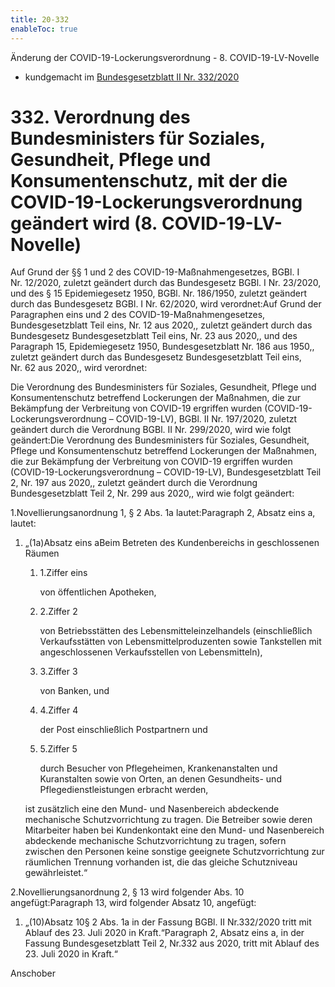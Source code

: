 ```yaml
---
title: 20-332
enableToc: true
---
```


Änderung der COVID-19-Lockerungsverordnung - 8. COVID-19-LV-Novelle
* kundgemacht im [Bundesgesetzblatt II Nr. 332/2020](https://www.ris.bka.gv.at/eli/bgbl/II/2020/332)

332\. Verordnung des Bundesministers für Soziales, Gesundheit, Pflege und Konsumentenschutz, mit der die COVID-19-Lockerungsverordnung geändert wird (8. COVID-19-LV-Novelle)
=============================================================================================================================================================================

Auf Grund der §§ 1 und 2 des COVID-19-Maßnahmengesetzes, BGBl. I Nr. 12/2020, zuletzt geändert durch das Bundesgesetz BGBl. I Nr. 23/2020, und des § 15 Epidemiegesetz 1950, BGBl. Nr. 186/1950, zuletzt geändert durch das Bundesgesetz BGBl. I Nr. 62/2020, wird verordnet:Auf Grund der Paragraphen eins und 2 des COVID-19-Maßnahmengesetzes, Bundesgesetzblatt Teil eins, Nr. 12 aus 2020,, zuletzt geändert durch das Bundesgesetz Bundesgesetzblatt Teil eins, Nr. 23 aus 2020,, und des Paragraph 15, Epidemiegesetz 1950, Bundesgesetzblatt Nr. 186 aus 1950,, zuletzt geändert durch das Bundesgesetz Bundesgesetzblatt Teil eins, Nr. 62 aus 2020,, wird verordnet:

Die Verordnung des Bundesministers für Soziales, Gesundheit, Pflege und Konsumentenschutz betreffend Lockerungen der Maßnahmen, die zur Bekämpfung der Verbreitung von COVID-19 ergriffen wurden (COVID-19-Lockerungsverordnung – COVID-19-LV), BGBl. II Nr. 197/2020, zuletzt geändert durch die Verordnung BGBl. II Nr. 299/2020, wird wie folgt geändert:Die Verordnung des Bundesministers für Soziales, Gesundheit, Pflege und Konsumentenschutz betreffend Lockerungen der Maßnahmen, die zur Bekämpfung der Verbreitung von COVID-19 ergriffen wurden (COVID-19-Lockerungsverordnung – COVID-19-LV), Bundesgesetzblatt Teil 2, Nr. 197 aus 2020,, zuletzt geändert durch die Verordnung Bundesgesetzblatt Teil 2, Nr. 299 aus 2020,, wird wie folgt geändert:

1.Novellierungsanordnung 1, § 2 Abs. 1a lautet:Paragraph 2, Absatz eins a, lautet:

1.  „(1a)Absatz eins aBeim Betreten des Kundenbereichs in geschlossenen Räumen
    
    1.  1.Ziffer eins
        
        von öffentlichen Apotheken,
        
    2.  2.Ziffer 2
        
        von Betriebsstätten des Lebensmitteleinzelhandels (einschließlich Verkaufsstätten von Lebensmittelproduzenten sowie Tankstellen mit angeschlossenen Verkaufsstellen von Lebensmitteln),
        
    3.  3.Ziffer 3
        
        von Banken, und
        
    4.  4.Ziffer 4
        
        der Post einschließlich Postpartnern und
        
    5.  5.Ziffer 5
        
        durch Besucher von Pflegeheimen, Krankenanstalten und Kuranstalten sowie von Orten, an denen Gesundheits- und Pflegedienstleistungen erbracht werden,
        
    
    ist zusätzlich eine den Mund- und Nasenbereich abdeckende mechanische Schutzvorrichtung zu tragen. Die Betreiber sowie deren Mitarbeiter haben bei Kundenkontakt eine den Mund- und Nasenbereich abdeckende mechanische Schutzvorrichtung zu tragen, sofern zwischen den Personen keine sonstige geeignete Schutzvorrichtung zur räumlichen Trennung vorhanden ist, die das gleiche Schutzniveau gewährleistet.“
    

2.Novellierungsanordnung 2, § 13 wird folgender Abs. 10 angefügt:Paragraph 13, wird folgender Absatz 10, angefügt:

1.  „(10)Absatz 10§ 2 Abs. 1a in der Fassung BGBl. II Nr.332/2020 tritt mit Ablauf des 23. Juli 2020 in Kraft.“Paragraph 2, Absatz eins a, in der Fassung Bundesgesetzblatt Teil 2, Nr.332 aus 2020, tritt mit Ablauf des 23. Juli 2020 in Kraft.“
    

Anschober
